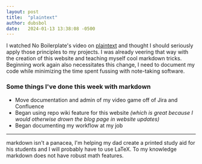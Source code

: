 ```yaml
---
layout: post
title:  "plaintext"
author: dubsbol
date:   2024-01-13 13:38:08 -0500
---
```


I watched No Boilerplate's video on [plaintext][1] and thought I should seriously apply those principles to my projects. I was already veering that way with the creation of this website and teaching myself cool markdown tricks. Beginning work again also necessitates this change, I need to document my code while minimizing the time spent fussing with note-taking software.

### Some things I've done this week with markdown 
- Move documentation and admin of my video game off of Jira and Confluence
- Began using repo wiki feature for this website *(which is great because I would otherwise drown the blog page in website updates)*
- Began documenting my workflow at my job 
  
---

markdown isn't a panacea, I'm helping my dad create a printed study aid for his students and I will probably have to use LaTeX. To my knowledge markdown does not have robust math features.

[1]:https://www.youtube.com/watch?v=WgV6M1LyfNY